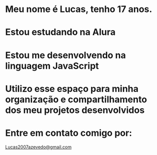 # Meu nome é Lucas, tenho 17 anos.
# Estou estudando na Alura
# Estou me desenvolvendo na linguagem JavaScript
# Utilizo esse espaço para minha organização e compartilhamento dos meu projetos desenvolvidos
      

# Entre em contato comigo por:

Lucas2007azevedo@gmail.com
